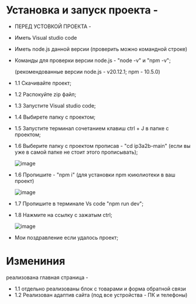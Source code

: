 # Установка и запуск проекта -
- ПЕРЕД УСТОВКОЙ ПРОЕКТА -
- Иметь Visual studio code
- Иметь node.js данной версии (проверить можно командной строке)
- Команды для проверки версии node.js - "node -v" и "npm -v";

  (рекомендованные версии node.js - v20.12.1; npm - 10.5.0)
  
- 1.1 Скачивайте проект;
- 1.2 Распокуйте zip файл;
- 1.3 Запустите Visual studio code;
- 1.4 Выбирете папку с проектом;
- 1.5 Запустите терминал сочетанием клавиш ctrl + J в папке с проектом;
- 1.6 Выберите папку с проектом прописав - "cd ip3a2b-main" (если вы уже в самой папке не стоит этого прописывать);
  
    ![image](https://github.com/Fuflo34/ip3a2b/assets/91014371/265e930e-148c-4655-94be-281d8cfb01f9)
- 1.6 Пропишите - "npm i" (для установки npm юиюлиотеки в ваш проект)
  
    ![image](https://github.com/Fuflo34/ip3a2b/assets/91014371/0253d5df-bf76-418b-a28f-43570fecd903)
- 1.7 Пропишите в терминале Vs code "npm run dev";
- 1.8 Нажмите на ссылку с зажатым ctrl;
  
  ![image](https://github.com/Fuflo34/ip3a2b/assets/91014371/70dbcc3c-5f66-476f-ad91-392d9e775edb)
  
- Мои поздравление если удалось проект;


  
# Измениния
 реализована главная страница -
- 1.1 отдельно реализованы блок с товарами и форма обратной связи
- 1.2 Реализован адаптив сайта (под все устройства - ПК и телефоны)


